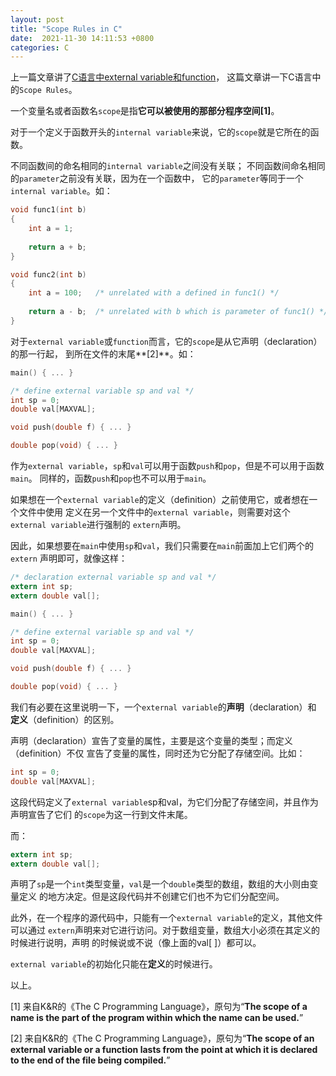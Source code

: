 ```yaml
---
layout: post
title: "Scope Rules in C"
date:  2021-11-30 14:11:53 +0800
categories: C
---
```


上一篇文章讲了[C语言中external variable和function](https://guo-sj.github.io/c/2021/11/30/external-variables-and-functions-in-c)，
这篇文章讲一下C语言中的`Scope Rules`。

一个变量名或者函数名`scope`是指**它可以被使用的那部分程序空间[1]**。

对于一个定义于函数开头的`internal variable`来说，它的`scope`就是它所在的函数。

不同函数间的命名相同的`internal variable`之间没有关联；
不同函数间命名相同的`parameter`之前没有关联，因为在一个函数中，
它的`parameter`等同于一个`internal variable`。如：
```c
void func1(int b)
{
    int a = 1;
    
    return a + b;
}

void func2(int b)
{
    int a = 100;   /* unrelated with a defined in func1() */
    
    return a - b;  /* unrelated with b which is parameter of func1() */
}
```

对于`external variable`或`function`而言，它的`scope`是从它声明（declaration）的那一行起，
到所在文件的末尾**[2]**。如：
```c
main() { ... }

/* define external variable sp and val */
int sp = 0;
double val[MAXVAL];

void push(double f) { ... }

double pop(void) { ... }
```
作为`external variable`，`sp`和`val`可以用于函数`push`和`pop`，但是不可以用于函数`main`。
同样的，函数`push`和`pop`也不可以用于`main`。

如果想在一个`external variable`的定义（definition）之前使用它，或者想在一个文件中使用
定义在另一个文件中的`external variable`，则需要对这个`external variable`进行强制的
`extern`声明。

因此，如果想要在`main`中使用`sp`和`val`，我们只需要在`main`前面加上它们两个的`extern`
声明即可，就像这样：
```c
/* declaration external variable sp and val */
extern int sp;
extern double val[];

main() { ... }

/* define external variable sp and val */
int sp = 0;
double val[MAXVAL];

void push(double f) { ... }

double pop(void) { ... }
```

我们有必要在这里说明一下，一个`external variable`的**声明**（declaration）和
**定义**（definition）的区别。

声明（declaration）宣告了变量的属性，主要是这个变量的类型；而定义（definition）不仅
宣告了变量的属性，同时还为它分配了存储空间。比如：
```c
int sp = 0;
double val[MAXVAL];
```
这段代码定义了`external variable`sp和val，为它们分配了存储空间，并且作为声明宣告了它们
的`scope`为这一行到文件末尾。

而：
```c
extern int sp;
extern double val[];
```
声明了`sp`是一个`int`类型变量，`val`是一个`double`类型的数组，数组的大小则由变量定义
的地方决定。但是这段代码并不创建它们也不为它们分配空间。

此外，在一个程序的源代码中，只能有一个`external variable`的定义，其他文件可以通过
`extern`声明来对它进行访问。对于数组变量，数组大小必须在其定义的时候进行说明，声明
的时候说或不说（像上面的val[ ]）都可以。

`external variable`的初始化只能在**定义**的时候进行。

以上。

[1] 来自K&R的《The C Programming Language》，原句为“**The scope of a name is the part
of the program within which the name can be used.**”

[2] 来自K&R的《The C Programming Language》，原句为“**The scope of an external variable
or a function lasts from the point at which it is declared to the end of the file being
compiled.**”
